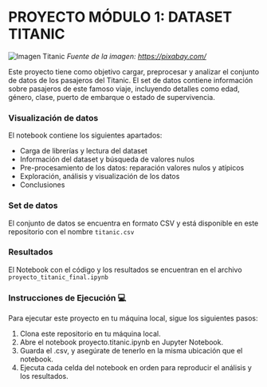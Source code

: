 # PROYECTO MÓDULO 1: DATASET TITANIC

![Imagen Titanic](https://cdn.pixabay.com/photo/2023/10/06/17/14/ship-8298749_1280.png) 
*Fuente de la imagen: https://pixabay.com/*

Este proyecto tiene como objetivo cargar, preprocesar y analizar el conjunto de datos de los pasajeros del Titanic. El set de datos contiene información sobre pasajeros de este famoso viaje, incluyendo detalles como edad, género, clase, puerto de embarque o estado de supervivencia.

### Visualización de datos

El notebook contiene los siguientes apartados:

- Carga de librerías y lectura del dataset
- Información del dataset y búsqueda de valores nulos
- Pre-procesamiento de los datos: reparación valores nulos y atípicos
- Exploración, análisis y visualización de los datos
- Conclusiones

### Set de datos 

El conjunto de datos se encuentra en formato CSV y está disponible en este repositorio con el nombre ``titanic.csv``

### Resultados

El Notebook con el código y los resultados se encuentran en el archivo ``proyecto_titanic_final.ipynb``


### Instrucciones de Ejecución 💻

Para ejecutar este proyecto en tu máquina local, sigue los siguientes pasos:

1. Clona este repositorio en tu máquina local.
2. Abre el notebook proyecto.titanic.ipynb en Jupyter Notebook.
3. Guarda el .csv, y asegúrate de tenerlo en la misma ubicación que el notebook.
3. Ejecuta cada celda del notebook en orden para reproducir el análisis y los resultados.
